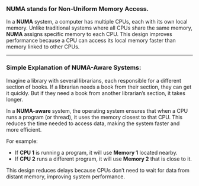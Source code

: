 ### **NUMA** stands for **Non-Uniform Memory Access**.

In a **NUMA** system, a computer has multiple CPUs, each with its own local memory. Unlike traditional systems where all CPUs share the same memory, **NUMA** assigns specific memory to each CPU. This design improves performance because a CPU can access its local memory faster than memory linked to other CPUs.

---

### **Simple Explanation of NUMA-Aware Systems:**

Imagine a library with several librarians, each responsible for a different section of books. If a librarian needs a book from their section, they can get it quickly. But if they need a book from another librarian’s section, it takes longer.

In a **NUMA-aware** system, the operating system ensures that when a CPU runs a program (or thread), it uses the memory closest to that CPU. This reduces the time needed to access data, making the system faster and more efficient.

For example:

- If **CPU 1** is running a program, it will use **Memory 1** located nearby.
- If **CPU 2** runs a different program, it will use **Memory 2** that is close to it.

This design reduces delays because CPUs don’t need to wait for data from distant memory, improving system performance.